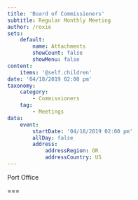 ```yaml
---
title: 'Board of Commissioners'
subtitle: Regular Monthly Meeting
author: /roxie
sets:
    default:
        name: Attachments
        showCount: false
        showMenu: false
content:
    items: '@self.children'
date: '04/18/2019 02:00 pm'
taxonomy:
    category: 
        - Commissioners
    tag: 
        - Meetings
data:
    event:
        startDate: '04/18/2019 02:00 pm'
        allDay: false
        address:
            addressRegion: OR
            addressCountry: US
---
```


Port Office

===
